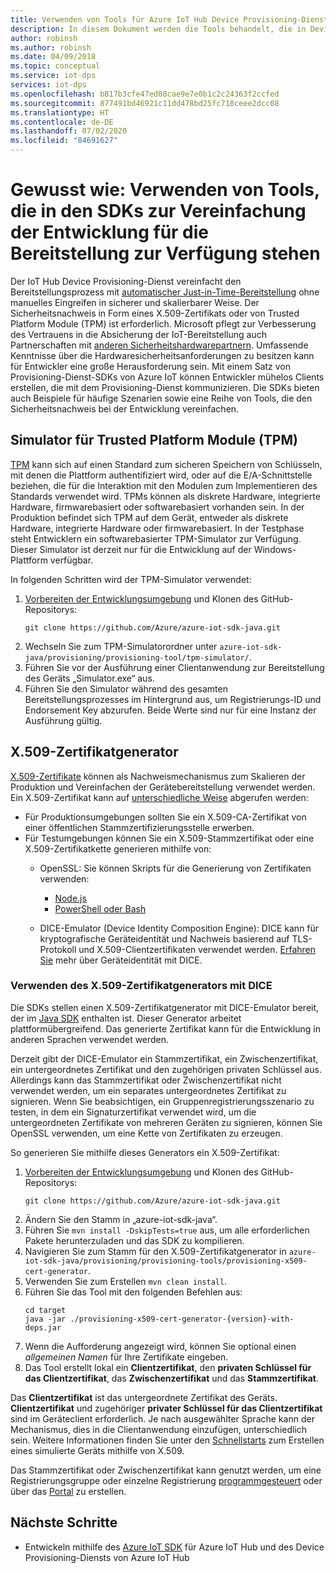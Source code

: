 ```yaml
---
title: Verwenden von Tools für Azure IoT Hub Device Provisioning-Dienst-SDKs
description: In diesem Dokument werden die Tools behandelt, die in Device Provisioning Service-SDKs (DPS) von Azure IoT Hub für die Entwicklung bereitgestellt werden
author: robinsh
ms.author: robinsh
ms.date: 04/09/2018
ms.topic: conceptual
ms.service: iot-dps
services: iot-dps
ms.openlocfilehash: b817b3cfe47ed08cae9e7e0b1c2c24363f2ccfed
ms.sourcegitcommit: 877491bd46921c11dd478bd25fc718ceee2dcc08
ms.translationtype: HT
ms.contentlocale: de-DE
ms.lasthandoff: 07/02/2020
ms.locfileid: "84691627"
---
```

# <a name="how-to-use-tools-provided-in-the-sdks-to-simplify-development-for-provisioning"></a>Gewusst wie: Verwenden von Tools, die in den SDKs zur Vereinfachung der Entwicklung für die Bereitstellung zur Verfügung stehen
Der IoT Hub Device Provisioning-Dienst vereinfacht den Bereitstellungsprozess mit [automatischer Just-in-Time-Bereitstellung](concepts-auto-provisioning.md) ohne manuelles Eingreifen in sicherer und skalierbarer Weise.  Der Sicherheitsnachweis in Form eines X.509-Zertifikats oder von Trusted Platform Module (TPM) ist erforderlich.  Microsoft pflegt zur Verbesserung des Vertrauens in die Absicherung der IoT-Bereitstellung auch Partnerschaften mit [anderen Sicherheitshardwarepartnern](https://azure.microsoft.com/blog/azure-iot-supports-new-security-hardware-to-strengthen-iot-security/). Umfassende Kenntnisse über die Hardwaresicherheitsanforderungen zu besitzen kann für Entwickler eine große Herausforderung sein. Mit einem Satz von Provisioning-Dienst-SDKs von Azure IoT können Entwickler mühelos Clients erstellen, die mit dem Provisioning-Dienst kommunizieren. Die SDKs bieten auch Beispiele für häufige Szenarien sowie eine Reihe von Tools, die den Sicherheitsnachweis bei der Entwicklung vereinfachen.

## <a name="trusted-platform-module-tpm-simulator"></a>Simulator für Trusted Platform Module (TPM)
[TPM](https://docs.microsoft.com/azure/iot-dps/concepts-security) kann sich auf einen Standard zum sicheren Speichern von Schlüsseln, mit denen die Plattform authentifiziert wird, oder auf die E/A-Schnittstelle beziehen, die für die Interaktion mit den Modulen zum Implementieren des Standards verwendet wird. TPMs können als diskrete Hardware, integrierte Hardware, firmwarebasiert oder softwarebasiert vorhanden sein.  In der Produktion befindet sich TPM auf dem Gerät, entweder als diskrete Hardware, integrierte Hardware oder firmwarebasiert. In der Testphase steht Entwicklern ein softwarebasierter TPM-Simulator zur Verfügung.  Dieser Simulator ist derzeit nur für die Entwicklung auf der Windows-Plattform verfügbar.

In folgenden Schritten wird der TPM-Simulator verwendet:
1. [Vorbereiten der Entwicklungsumgebung](https://docs.microsoft.com/azure/iot-dps/quick-enroll-device-x509-java) und Klonen des GitHub-Repositorys:
   ```
   git clone https://github.com/Azure/azure-iot-sdk-java.git
   ```
2. Wechseln Sie zum TPM-Simulatorordner unter ```azure-iot-sdk-java/provisioning/provisioning-tool/tpm-simulator/```.
3. Führen Sie vor der Ausführung einer Clientanwendung zur Bereitstellung des Geräts „Simulator.exe“ aus.
4. Führen Sie den Simulator während des gesamten Bereitstellungsprozesses im Hintergrund aus, um Registrierungs-ID und Endorsement Key abzurufen.  Beide Werte sind nur für eine Instanz der Ausführung gültig.

## <a name="x509-certificate-generator"></a>X.509-Zertifikatgenerator
[X.509-Zertifikate](https://docs.microsoft.com/azure/iot-dps/concepts-security#x509-certificates) können als Nachweismechanismus zum Skalieren der Produktion und Vereinfachen der Gerätebereitstellung verwendet werden.  Ein X.509-Zertifikat kann auf [unterschiedliche Weise](https://docs.microsoft.com/azure/iot-hub/iot-hub-x509ca-overview#how-to-get-an-x509-ca-certificate) abgerufen werden:
* Für Produktionsumgebungen sollten Sie ein X.509-CA-Zertifikat von einer öffentlichen Stammzertifizierungsstelle erwerben.
* Für Testumgebungen können Sie ein X.509-Stammzertifikat oder eine X.509-Zertifikatkette generieren mithilfe von:
    * OpenSSL: Sie können Skripts für die Generierung von Zertifikaten verwenden:
        * [Node.js](https://github.com/Azure/azure-iot-sdk-node/tree/master/provisioning/tools)
        * [PowerShell oder Bash](https://github.com/Azure/azure-iot-sdk-c/blob/master/tools/CACertificates/CACertificateOverview.md)
        
    * DICE-Emulator (Device Identity Composition Engine): DICE kann für kryptografische Geräteidentität und Nachweis basierend auf TLS-Protokoll und X.509-Clientzertifikaten verwendet werden.  [Erfahren Sie](https://www.microsoft.com/research/publication/device-identity-dice-riot-keys-certificates/) mehr über Geräteidentität mit DICE.

### <a name="using-x509-certificate-generator-with-dice-emulator"></a>Verwenden des X.509-Zertifikatgenerators mit DICE
Die SDKs stellen einen X.509-Zertifikatgenerator mit DICE-Emulator bereit, der im [Java SDK](https://github.com/Azure/azure-iot-sdk-java/tree/master/provisioning/provisioning-tools/provisioning-x509-cert-generator) enthalten ist.  Dieser Generator arbeitet plattformübergreifend.  Das generierte Zertifikat kann für die Entwicklung in anderen Sprachen verwendet werden.

Derzeit gibt der DICE-Emulator ein Stammzertifikat, ein Zwischenzertifikat, ein untergeordnetes Zertifikat und den zugehörigen privaten Schlüssel aus.  Allerdings kann das Stammzertifikat oder Zwischenzertifikat nicht verwendet werden, um ein separates untergeordnetes Zertifikat zu signieren.  Wenn Sie beabsichtigen, ein Gruppenregistrierungsszenario zu testen, in dem ein Signaturzertifikat verwendet wird, um die untergeordneten Zertifikate von mehreren Geräten zu signieren, können Sie OpenSSL verwenden, um eine Kette von Zertifikaten zu erzeugen.

So generieren Sie mithilfe dieses Generators ein X.509-Zertifikat:
1. [Vorbereiten der Entwicklungsumgebung](https://docs.microsoft.com/azure/iot-dps/quick-enroll-device-x509-java) und Klonen des GitHub-Repositorys:
   ```
   git clone https://github.com/Azure/azure-iot-sdk-java.git
   ```
2. Ändern Sie den Stamm in „azure-iot-sdk-java“.
3. Führen Sie ```mvn install -DskipTests=true``` aus, um alle erforderlichen Pakete herunterzuladen und das SDK zu kompilieren.
4. Navigieren Sie zum Stamm für den X.509-Zertifikatgenerator in ```azure-iot-sdk-java/provisioning/provisioning-tools/provisioning-x509-cert-generator```.
5. Verwenden Sie zum Erstellen ```mvn clean install```.
6. Führen Sie das Tool mit den folgenden Befehlen aus:
   ```
   cd target
   java -jar ./provisioning-x509-cert-generator-{version}-with-deps.jar
   ```
7. Wenn die Aufforderung angezeigt wird, können Sie optional einen _allgemeinen Namen_ für Ihre Zertifikate eingeben.
8. Das Tool erstellt lokal ein **Clientzertifikat**, den **privaten Schlüssel für das Clientzertifikat**, das **Zwischenzertifikat** und das **Stammzertifikat**.

Das **Clientzertifikat** ist das untergeordnete Zertifikat des Geräts.  **Clientzertifikat** und zugehöriger **privater Schlüssel für das Clientzertifikat** sind im Geräteclient erforderlich. Je nach ausgewählter Sprache kann der Mechanismus, dies in die Clientanwendung einzufügen, unterschiedlich sein.  Weitere Informationen finden Sie unter den [Schnellstarts](https://docs.microsoft.com/azure/iot-dps/quick-create-simulated-device-x509) zum Erstellen eines simulierte Geräts mithilfe von X.509.

Das Stammzertifikat oder Zwischenzertifikat kann genutzt werden, um eine Registrierungsgruppe oder einzelne Registrierung [programmgesteuert](https://docs.microsoft.com/azure/iot-dps/how-to-manage-enrollments-sdks) oder über das [Portal](https://docs.microsoft.com/azure/iot-dps/how-to-manage-enrollments) zu erstellen.

## <a name="next-steps"></a>Nächste Schritte
* Entwickeln mithilfe des [Azure IoT SDK]( https://github.com/Azure/azure-iot-sdks) für Azure IoT Hub und des Device Provisioning-Diensts von Azure IoT Hub
